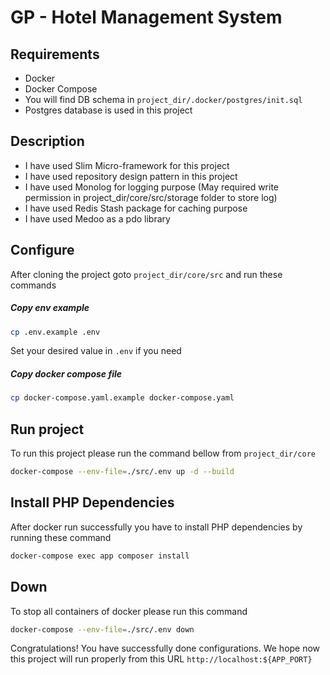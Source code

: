 # GP - Hotel Management System

## Requirements

- Docker
- Docker Compose
- You will find DB schema in `project_dir/.docker/postgres/init.sql`
- Postgres database is used in this project

## Description
- I have used Slim Micro-framework for this project
- I have used repository design pattern in this project
- I have used Monolog for logging purpose (May required write permission in project_dir/core/src/storage folder to store log)
- I have used Redis Stash package for caching purpose
- I have used Medoo as a pdo library

## Configure

After cloning the project goto `project_dir/core/src` and run these commands

##### Copy env example

```bash
cp .env.example .env
```

Set your desired value in `.env` if you need

##### Copy docker compose file

```bash
cp docker-compose.yaml.example docker-compose.yaml
```

## Run project

To run this project please run the command bellow from `project_dir/core`

```bash
docker-compose --env-file=./src/.env up -d --build
```

## Install PHP Dependencies

After docker run successfully you have to install PHP dependencies by running these command

```bash
docker-compose exec app composer install
```

## Down

To stop all containers of docker please run this command

```bash
docker-compose --env-file=./src/.env down
```


Congratulations! You have successfully done configurations. We hope now this project will run properly from this URL `http://localhost:${APP_PORT}`